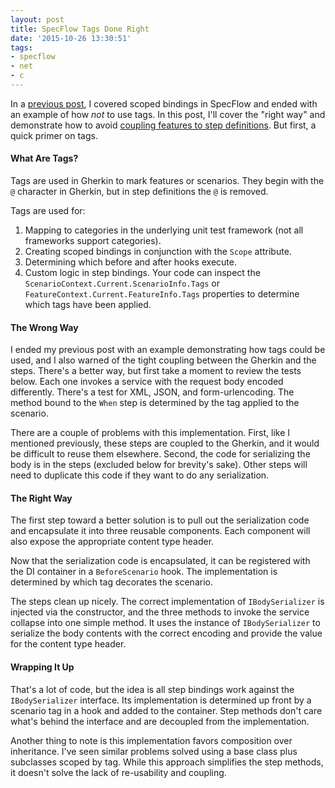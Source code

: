 ```yaml
---
layout: post
title: SpecFlow Tags Done Right
date: '2015-10-26 13:30:51'
tags:
- specflow
- net
- c
---
```


In a [previous post](/posts/2015/10/an-introduction-to-scoped-bindings-in-specflow/), I covered scoped bindings in SpecFlow and ended with an example of how *not* to use tags. In this post, I'll cover the "right way" and demonstrate how to avoid [coupling features to step definitions](https://github.com/cucumber/cucumber/wiki/Feature-Coupled-Step-Definitions-%28Antipattern%29). But first, a quick primer on tags.

#### What Are Tags?

Tags are used in Gherkin to mark features or scenarios. They begin with the `@` character in Gherkin, but in step definitions the `@` is removed.

Tags are used for:

1. Mapping to categories in the underlying unit test framework (not all frameworks support categories).
2. Creating scoped bindings in conjunction with the `Scope` attribute.
3. Determining which before and after hooks execute.
4. Custom logic in step bindings. Your code can inspect the `ScenarioContext.Current.ScenarioInfo.Tags` or `FeatureContext.Current.FeatureInfo.Tags` properties to determine which tags have been applied.

#### The Wrong Way

I ended my previous post with an example demonstrating how tags could be used, and I also warned of the tight coupling between the Gherkin and the steps. There's a better way, but first take a moment to review the tests below. Each one invokes a service with the request body encoded differently. There's a test for XML, JSON, and form-urlencoding. The method bound to the `When` step is determined by the tag applied to the scenario.

There are a couple of problems with this implementation. First, like I mentioned previously, these steps are coupled to the Gherkin, and it would be difficult to reuse them elsewhere. Second, the code for serializing the body is in the steps (excluded below for brevity's sake). Other steps will need to duplicate this code if they want to do any serialization.

<script src="https://gist.github.com/joebuschmann/9e9ae7dab81f27cfee61.js"></script>

<script src="https://gist.github.com/joebuschmann/fca3c06961a6dd0b7443.js"></script>

#### The Right Way

The first step toward a better solution is to pull out the serialization code and encapsulate it into three reusable components. Each component will also expose the appropriate content type header.

<script src="https://gist.github.com/joebuschmann/4eebf78beacfc757c65c.js"></script>

Now that the serialization code is encapsulated, it can be registered with the DI container in a `BeforeScenario` hook. The implementation is determined by which tag decorates the scenario.

<script src="https://gist.github.com/joebuschmann/24388a35ea1e3d72434c.js"></script>

The steps clean up nicely. The correct implementation of `IBodySerializer` is injected via the constructor, and the three methods to invoke the service collapse into one simple method. It uses the instance of `IBodySerializer` to serialize the body contents with the correct encoding and provide the value for the content type header.

<script src="https://gist.github.com/joebuschmann/c415d3597b1f0d529bc6.js"></script>

#### Wrapping It Up

That's a lot of code, but the idea is all step bindings work against the `IBodySerializer` interface. Its implementation is determined up front by a scenario tag in a hook and added to the container. Step methods don't care what's behind the interface and are decoupled from the implementation.

Another thing to note is this implementation favors composition over inheritance. I've seen similar problems solved using a base class plus subclasses scoped by tag. While this approach simplifies the step methods, it doesn't solve the lack of re-usability and coupling.